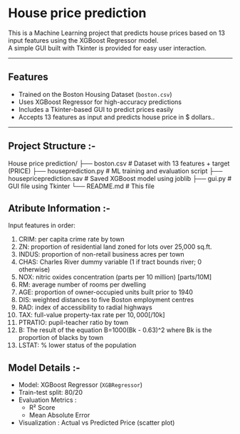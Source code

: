 # House price prediction

This is a Machine Learning project that predicts house prices based on 13 input features using the XGBoost Regressor model.  
A simple GUI built with Tkinter is provided for easy user interaction.

---

##  Features

- Trained on the Boston Housing Dataset (`boston.csv`)
- Uses XGBoost Regressor for high-accuracy predictions
- Includes a Tkinter-based GUI to predict prices easily
- Accepts 13 features as input and predicts house price in $ dollars..

---

##  Project Structure :-

House price prediction/
├── boston.csv # Dataset with 13 features + target (PRICE)
├── houseprediction.py # ML training and evaluation script
├── housepriceprediction.sav # Saved XGBoost model using joblib
├── gui.py # GUI file using Tkinter
└── README.md # This file

##  Atribute Information :- 

Input features in order:
1) CRIM: per capita crime rate by town
2) ZN: proportion of residential land zoned for lots over 25,000 sq.ft.
3) INDUS: proportion of non-retail business acres per town
4) CHAS: Charles River dummy variable (1 if tract bounds river; 0 otherwise)
5) NOX: nitric oxides concentration (parts per 10 million) [parts/10M]
6) RM: average number of rooms per dwelling
7) AGE: proportion of owner-occupied units built prior to 1940
8) DIS: weighted distances to five Boston employment centres
9) RAD: index of accessibility to radial highways
10) TAX: full-value property-tax rate per $10,000 [$/10k]
11) PTRATIO: pupil-teacher ratio by town
12) B: The result of the equation B=1000(Bk - 0.63)^2 where Bk is the proportion of blacks by town
13) LSTAT: % lower status of the population

##  Model Details :-

- Model: XGBoost Regressor (`XGBRegressor`)
- Train-test split: 80/20
- Evaluation Metrics :
  - R² Score  
  - Mean Absolute Error
- Visualization : Actual vs Predicted Price (scatter plot)